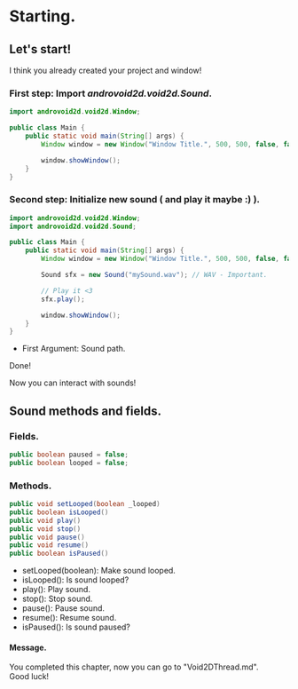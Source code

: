 # Starting.
## Let's start!
I think you already created your project and window!

### First step: Import *androvoid2d.void2d.Sound*.

```java
import androvoid2d.void2d.Window;

public class Main {
    public static void main(String[] args) {
        Window window = new Window("Window Title.", 500, 500, false, false);

        window.showWindow();
    }
}
```

### Second step: Initialize new sound ( and play it maybe :) ).

```java
import androvoid2d.void2d.Window;
import androvoid2d.void2d.Sound;

public class Main {
    public static void main(String[] args) {
        Window window = new Window("Window Title.", 500, 500, false, false);

        Sound sfx = new Sound("mySound.wav"); // WAV - Important.

        // Play it <3
        sfx.play();

        window.showWindow();
    }
}
```

- First Argument: Sound path.

Done!

Now you can interact with sounds!

## Sound methods and fields.
### Fields.
```java
public boolean paused = false;
public boolean looped = false;
```

### Methods.
```java
public void setLooped(boolean _looped)
public boolean isLooped()
public void play()
public void stop()
public void pause()
public void resume()
public boolean isPaused()
```

- setLooped(boolean): Make sound looped.
- isLooped(): Is sound looped?
- play(): Play sound.
- stop(): Stop sound.
- pause(): Pause sound.
- resume(): Resume sound.
- isPaused(): Is sound paused?

#### Message.
You completed this chapter, now you can go to "Void2DThread.md".
<br>Good luck!
